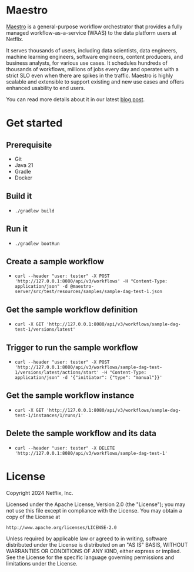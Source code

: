 Maestro
===================================
[Maestro](https://netflixtechblog.com/orchestrating-data-ml-workflows-at-scale-with-netflix-maestro-aaa2b41b800c)
is a general-purpose workflow orchestrator that 
provides a fully managed workflow-as-a-service (WAAS) to the data platform users at Netflix.

It serves thousands of users, including data scientists, data engineers, machine learning engineers,
software engineers, content producers, and business analysts, for various use cases.
It schedules hundreds of thousands of workflows, millions of jobs every day
and operates with a strict SLO even when there are spikes in the traffic.
Maestro is highly scalable and extensible to support existing and new use cases and offers enhanced usability to end users.

You can read more details about it in our latest [blog post](https://netflixtechblog.com/maestro-netflixs-workflow-orchestrator-ee13a06f9c78).

# Get started
## Prerequisite
- Git
- Java 21
- Gradle
- Docker


## Build it
- `./gradlew build`

## Run it
- `./gradlew bootRun`

## Create a sample workflow
- `curl --header "user: tester" -X POST 'http://127.0.0.1:8080/api/v3/workflows' -H "Content-Type: application/json" -d @maestro-server/src/test/resources/samples/sample-dag-test-1.json`

## Get the sample workflow definition
- `curl -X GET 'http://127.0.0.1:8080/api/v3/workflows/sample-dag-test-1/versions/latest'`

## Trigger to run the sample workflow
- `curl --header "user: tester" -X POST 'http://127.0.0.1:8080/api/v3/workflows/sample-dag-test-1/versions/latest/actions/start' -H "Content-Type: application/json" -d '{"initiator": {"type": "manual"}}'`

## Get the sample workflow instance
- `curl -X GET 'http://127.0.0.1:8080/api/v3/workflows/sample-dag-test-1/instances/1/runs/1'`

## Delete the sample workflow and its data
- `curl --header "user: tester" -X DELETE 'http://127.0.0.1:8080/api/v3/workflows/sample-dag-test-1'`

# License
Copyright 2024 Netflix, Inc.

Licensed under the Apache License, Version 2.0 (the "License");
you may not use this file except in compliance with the License.
You may obtain a copy of the License at

    http://www.apache.org/licenses/LICENSE-2.0

Unless required by applicable law or agreed to in writing, software
distributed under the License is distributed on an "AS IS" BASIS,
WITHOUT WARRANTIES OR CONDITIONS OF ANY KIND, either express or implied.
See the License for the specific language governing permissions and
limitations under the License.
